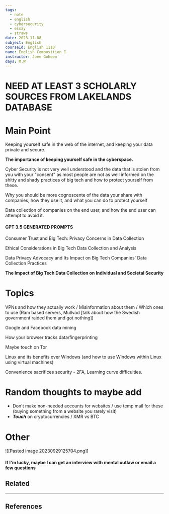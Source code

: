 ```yaml
---
tags:
  - note
  - english
  - cybersecurity
  - essay
  - straws
date: 2023-11-08
subject: English
courseId: English 1110
name: English Composition I
instructor: Joee Goheen
days: M,W
---
```


# NEED AT LEAST 3 SCHOLARLY SOURCES FROM LAKELANDS DATABASE


# Main Point

Keeping yourself safe in the web of the internet, and keeping your data private and secure. 

**The importance of keeping yourself safe in the cyberspace.**

Cyber Security is not very well understood and the data that is stolen from you with your "consent" as most people are not as well informed on the shitty and shady practices of big tech and how to protect yourself from these.  

Why you should be more cognoscente of the data your share with companies, how they use it, and what you can do to protect yourself


Data collection of companies on the end user, and how the end user can attempt to avoid it.

#### GPT 3.5 GENERATED PROMPTS

Consumer Trust and Big Tech: Privacy Concerns in Data Collection

Ethical Considerations in Big Tech Data Collection and Analysis

Data Privacy Advocacy and Its Impact on Big Tech Companies' Data Collection Practices

**The Impact of Big Tech Data Collection on Individual and Societal Security**

# Topics 

VPNs and how they actually work / Misinformation about them / Which ones to use (Ram based servers, Mullvad \[talk about how the Swedish government raided them and got nothing])

Google and Facebook data mining

How your browser tracks data/fingerprinting

Maybe touch on Tor

Linux and its benefits over Windows (and how to use Windows within Linux using virtual machines)

Convenience sacrifices security - 2FA, Learning curve difficulties. 

# Random thoughts to maybe add

- Don't make non-needed accounts for websites / use temp mail for these (buying something from a website you rarely visit)
- ***Touch*** on cryptocurrencies / XMR vs BTC

# Other

![[Pasted image 20230929125704.png]]



#### If I'm lucky, maybe I can get an interview with mental outlaw or email a few questions


## Related

---

## References